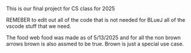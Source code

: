 This is our final project for CS class for 2025

REMEBER to edit out all of the code that is not needed for BLueJ all of the vscode stuff that we need.

The food web food was made as of 5/13/2025 and for all the non brown arrows brown is also assmed to be true. Brown is just a special use case.
